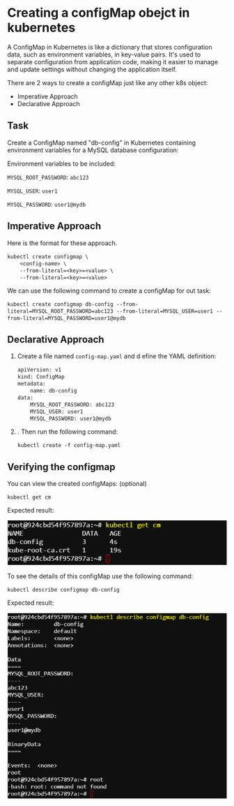 # Creating a configMap obejct in kubernetes

A ConfigMap in Kubernetes is like a dictionary that stores configuration data, such as environment variables, in key-value pairs. It's used to separate configuration from application code, making it easier to manage and update settings without changing the application itself.

There are 2 ways to create a configMap just like any other k8s object: 

- Imperative Approach 
- Declarative Approach 

## Task
Create a ConfigMap named "db-config" in Kubernetes containing environment variables for a MySQL database configuration:

Environment variables to be included:

`MYSQL_ROOT_PASSWORD`: `abc123`

`MYSQL_USER`: `user1`

`MYSQL_PASSWORD`: `user1@mydb`



## Imperative Approach

Here is the format for these approach.    
```
kubectl create configmap \
    <config-name> \
    --from-literal=<key>=<value> \ 
    --from-literal=<key>=<value>
```

We can use the following command to create a configMap for out task:
```
kubectl create configmap db-config --from-literal=MYSQL_ROOT_PASSWORD=abc123 --from-literal=MYSQL_USER=user1 --from-literal=MYSQL_PASSWORD=user1@mydb
```

    
## Declarative Approach
1. Create a file named `config-map.yaml` and d  efine the YAML definition:
    ```
    apiVersion: v1
    kind: ConfigMap
    metadata:
        name: db-config
    data:
        MYSQL_ROOT_PASSWORD: abc123
        MYSQL_USER: user1
        MYSQL_PASSWORD: user1@mydb
    ```
    
2. . Then run the following command:
    
    ```
    kubectl create -f config-map.yaml
    ```



## Verifying the configmap

 You can view the created configMaps: (optional)
    
```
kubectl get cm
```

Expected result:

![alt text](./images/image.png)

To see the details of this configMap use the following command:

```
kubectl describe configmap db-config
```

Expected result:

![alt text](./images/image-1.png)